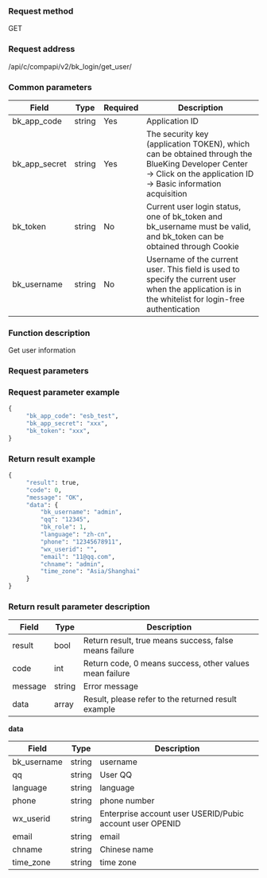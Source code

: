 ### Request method

GET


### Request address

/api/c/compapi/v2/bk_login/get_user/


### Common parameters

| Field | Type | Required | Description |
|-----------|------------|--------|------------|
| bk_app_code | string | Yes | Application ID |
| bk_app_secret| string | Yes | The security key (application TOKEN), which can be obtained through the BlueKing Developer Center -> Click on the application ID -> Basic information acquisition|
| bk_token | string | No | Current user login status, one of bk_token and bk_username must be valid, and bk_token can be obtained through Cookie |
| bk_username | string | No | Username of the current user. This field is used to specify the current user when the application is in the whitelist for login-free authentication |

### Function description

Get user information

### Request parameters



### Request parameter example

```python
{
     "bk_app_code": "esb_test",
     "bk_app_secret": "xxx",
     "bk_token": "xxx",
}
```
### Return result example

```python
{
     "result": true,
     "code": 0,
     "message": "OK",
     "data": {
         "bk_username": "admin",
         "qq": "12345",
         "bk_role": 1,
         "language": "zh-cn",
         "phone": "12345678911",
         "wx_userid": "",
         "email": "11@qq.com",
         "chname": "admin",
         "time_zone": "Asia/Shanghai"
     }
}
```

### Return result parameter description

| Field | Type | Description |
|-----------|-----------|-----------|
|result| bool | Return result, true means success, false means failure |
|code|int|Return code, 0 means success, other values mean failure|
|message|string|Error message|
|data| array| Result, please refer to the returned result example |

**data**

| Field | Type | Description |
|-----------|-----------|-----------|
| bk_username | string | username |
| qq | string | User QQ |
| language | string | language |
| phone | string | phone number |
| wx_userid | string | Enterprise account user USERID/Pubic account user OPENID |
| email | string | email |
| chname | string | Chinese name |
| time_zone | string | time zone |